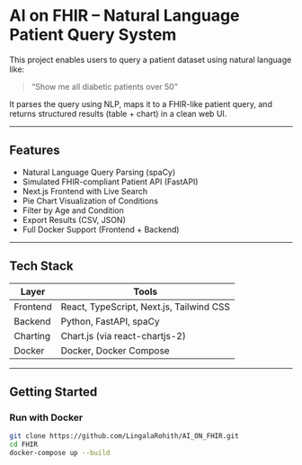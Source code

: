 # AI on FHIR – Natural Language Patient Query System

This project enables users to query a patient dataset using natural language like:

> “Show me all diabetic patients over 50”

It parses the query using NLP, maps it to a FHIR-like patient query, and returns structured results (table + chart) in a clean web UI.

---

## Features

- Natural Language Query Parsing (spaCy)
- Simulated FHIR-compliant Patient API (FastAPI)
- Next.js Frontend with Live Search
- Pie Chart Visualization of Conditions
- Filter by Age and Condition
- Export Results (CSV, JSON)
- Full Docker Support (Frontend + Backend)

---

## Tech Stack

| Layer     | Tools                                      |
|-----------|---------------------------------------------|
| Frontend  | React, TypeScript, Next.js, Tailwind CSS    |
| Backend   | Python, FastAPI, spaCy                      |
| Charting  | Chart.js (via react-chartjs-2)              |
| Docker    | Docker, Docker Compose                      |

---

## Getting Started

### Run with Docker

```bash
git clone https://github.com/LingalaRohith/AI_ON_FHIR.git
cd FHIR
docker-compose up --build
